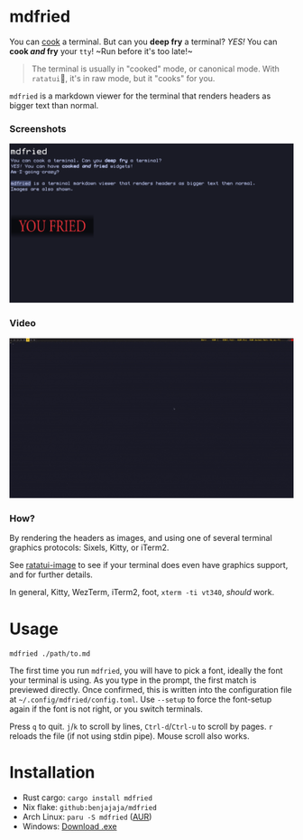 # mdfried

You can [cook](https://ratatui.rs/) a terminal. But can you **deep fry** a terminal?
_YES!_ You can **cook _and_ fry** your `tty`! ~Run before it's too late!~

> The terminal is usually in "cooked" mode, or canonical mode.
> With `ratatui`🐁, it's in raw mode, but it "cooks" for you.

`mdfried` is a markdown viewer for the terminal that renders headers as bigger text than normal.

### Screenshots

![Screenshot](./assets/screenshot_1.png)

### Video

![Screenshot](./assets/demo.gif)

### How?

By rendering the headers as images, and using one of several terminal graphics protocols: Sixels,
Kitty, or iTerm2.

See [ratatui-image](https://github.com/benjajaja/ratatui-image?tab=readme-ov-file#compatibility-matrix)
to see if your terminal does even have graphics support, and for further details.

In general, Kitty, WezTerm, iTerm2, foot, `xterm -ti vt340`, _should_ work.

# Usage

```
mdfried ./path/to.md
```

The first time you run `mdfried`, you will have to pick a font, ideally the font your terminal is
using. As you type in the prompt, the first match is previewed directly. Once confirmed, this is
written into the configuration file at `~/.config/mdfried/config.toml`. Use `--setup` to force the
font-setup again if the font is not right, or you switch terminals.

Press `q` to quit. `j`/`k` to scroll by lines, `Ctrl-d`/`Ctrl-u` to scroll by pages. `r` reloads
the file (if not using stdin pipe). Mouse scroll also works.

# Installation

- Rust cargo: `cargo install mdfried`
- Nix flake: `github:benjajaja/mdfried`
- Arch Linux: `paru -S mdfried` ([AUR](https://aur.archlinux.org/packages/mdfried))
- Windows: [Download .exe](https://github.com/benjajaja/mdfried/releases/latest)

